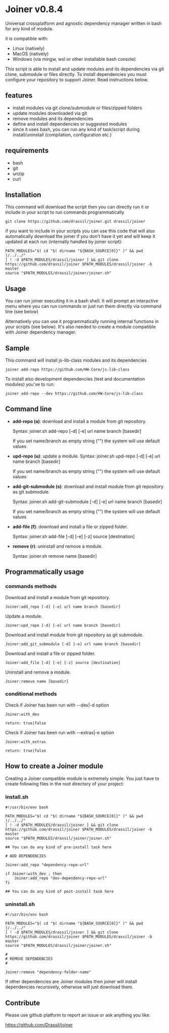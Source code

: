 # Joiner v0.8.4

Universal crossplatform and agnostic dependency manager written in bash for any kind of module. 

it is compatible with:

- Linux (natively)
- MacOS (natively)
- Windows (via mingw, wsl or other installable bash console)

This script is able to install and update modules and its dependencies via git clone, submodule or files directly.
To install dependencies you must configure your repository to support Joiner. Read instructions below.


## features

- install modules via git clone/submodule or files/zipped folders
- update modules downloaded via git
- remove modules and its dependencies
- define and install dependencies or suggested modules
- since it uses bash, you can run any kind of task/script during install/uninstall (compilation, configuration etc.)

## requirements

- bash
- git
- unzip
- curl

## Installation

This command will download the script then you can directly run it or include in your script to run commands programmatically   

```
git clone https://github.com/drassil/joiner.git drassil/joiner
```

if you want to include in your scripts you can use this code that will also automatically download the joiner if you don't have it yet and will keep it updated at each run (internally handled by joiner script):

```
PATH_MODULES="$( cd "$( dirname "${BASH_SOURCE[0]}" )" && pwd )/../../"
[ ! -d $PATH_MODULES/drassil/joiner ] && git clone https://github.com/drassil/joiner $PATH_MODULES/drassil/joiner -b master
source "$PATH_MODULES/drassil/joiner/joiner.sh"
```

## Usage

You can run joiner executing it in a bash shell. It will prompt an interactive menu where you can run commands or just run them directly via command line (see below)

Alternatively you can use it programmatically running internal functions in your scripts (see below). It's also needed to create a module compatible with Joiner dependency manager.

## Sample

This command will install js-lib-class modules and its dependencies

    joiner add-repo https://github.com/HW-Core/js-lib-class

To install also development dependencies (test and documentation modules) you've to run:

    joiner add-repo --dev https://github.com/HW-Core/js-lib-class

## Command line

- **add-repo (a)**: download and install a module from git repository.
  
  Syntax: joiner.sh add-repo [-d] [-e] url name branch [basedir]
  
  If you set name/branch as empty string ("") the system will use default values

- **upd-repo (u)**: update a module.
  Syntax: joiner.sh upd-repo [-d] [-e] url name branch [basedir]
  
  If you set name/branch as empty string ("") the system will use default values

- **add-git-submodule (s)**: download and install module from git repository as git submodule.
  
  Syntax: joiner.sh add-git-submodule [-d] [-e] url name branch [basedir]

  If you set name/branch as empty string ("") the system will use default values


- **add-file (f)**: download and install a file or zipped folder.

  Syntax: joiner.sh add-file [-d] [-e] [-z] source [destination]

- **remove (r)**: uninstall and remove a module.

  Syntax: joiner.sh remove name [basedir]



## Programmatically usage

### commands methods
Download and install a module from git repository.

    Joiner:add_repo [-d] [-e] url name branch [basedir]

Update a module.

    Joiner:upd_repo [-d] [-e] url name branch [basedir]

Download and install module from git repository as git submodule.
    
    Joiner:add_git_submodule [-d] [-e] url name branch [basedir]

Download and install a file or zipped folder.

    Joiner:add_file [-d] [-e] [-z] source [destination]

Uninstall and remove a module.

    Joiner:remove name [basedir]

### conditional methods

Check if Joiner has been run with --dev|-d option

    Joiner:with_dev

    return: true|false

Check if Joiner has been run with --extras|-e option

    Joiner:with_extras

    return: true|false

## How to create a Joiner module

Creating a Joiner compatible module is extremely simple.
You just have to create following files in the root directory of your project:

### install.sh

```
#!/usr/bin/env bash

PATH_MODULES="$( cd "$( dirname "${BASH_SOURCE[0]}" )" && pwd )/../../"
[ ! -d $PATH_MODULES/drassil/joiner ] && git clone https://github.com/drassil/joiner $PATH_MODULES/drassil/joiner -b master
source "$PATH_MODULES/drassil/joiner/joiner.sh"

## You can do any kind of pre-install task here

# ADD DEPENDENCIES

Joiner:add_repo "dependency-repo-url"

if Joiner:with_dev ; then
    Joiner:add_repo "dev-dependency-repo-url"
fi

## You can do any kind of post-install task here
```


### uninstall.sh


```
#!/usr/bin/env bash

PATH_MODULES="$( cd "$( dirname "${BASH_SOURCE[0]}" )" && pwd )/../../"
[ ! -d $PATH_MODULES/drassil/joiner ] && git clone https://github.com/drassil/joiner $PATH_MODULES/drassil/joiner -b master
source "$PATH_MODULES/drassil/joiner/joiner.sh"

#
# REMOVE DEPENDENCIES
#

Joiner:remove "dependency-folder-name"

```

If other dependencies are Joiner modules then joiner will install dependencies recursively, otherwise will just download them.


## Contribute

Please use github platform to report an issue or ask anything you like:

https://github.com/Drassil/joiner







